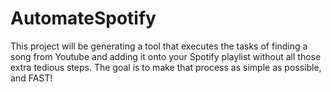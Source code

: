 # AutomateSpotify
This project will be generating a tool that executes the tasks of finding a song from Youtube and adding it onto your Spotify playlist without all those extra tedious steps. The goal is to make that process as simple as possible, and FAST!
